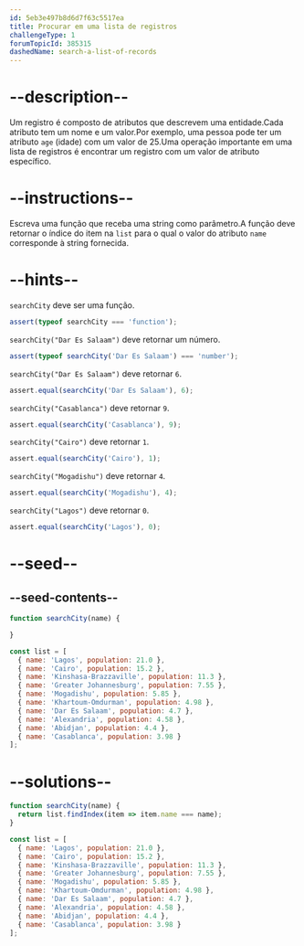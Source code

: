 ```yaml
---
id: 5eb3e497b8d6d7f63c5517ea
title: Procurar em uma lista de registros
challengeType: 1
forumTopicId: 385315
dashedName: search-a-list-of-records
---
```


# --description--

Um registro é composto de atributos que descrevem uma entidade.Cada atributo tem um nome e um valor.Por exemplo, uma pessoa pode ter um atributo `age` (idade) com um valor de 25.Uma operação importante em uma lista de registros é encontrar um registro com um valor de atributo específico.

# --instructions--

Escreva uma função que receba uma string como parâmetro.A função deve retornar o índice do item na `list` para o qual o valor do atributo `name` corresponde à string fornecida.

# --hints--

`searchCity` deve ser uma função.

```js
assert(typeof searchCity === 'function');
```

`searchCity("Dar Es Salaam")` deve retornar um número.

```js
assert(typeof searchCity('Dar Es Salaam') === 'number');
```

`searchCity("Dar Es Salaam")` deve retornar `6`.

```js
assert.equal(searchCity('Dar Es Salaam'), 6);
```

`searchCity("Casablanca")` deve retornar `9`.

```js
assert.equal(searchCity('Casablanca'), 9);
```

`searchCity("Cairo")` deve retornar `1`.

```js
assert.equal(searchCity('Cairo'), 1);
```

`searchCity("Mogadishu")` deve retornar `4`.

```js
assert.equal(searchCity('Mogadishu'), 4);
```

`searchCity("Lagos")` deve retornar `0`.

```js
assert.equal(searchCity('Lagos'), 0);
```

# --seed--

## --seed-contents--

```js
function searchCity(name) {

}

const list = [
  { name: 'Lagos', population: 21.0 },
  { name: 'Cairo', population: 15.2 },
  { name: 'Kinshasa-Brazzaville', population: 11.3 },
  { name: 'Greater Johannesburg', population: 7.55 },
  { name: 'Mogadishu', population: 5.85 },
  { name: 'Khartoum-Omdurman', population: 4.98 },
  { name: 'Dar Es Salaam', population: 4.7 },
  { name: 'Alexandria', population: 4.58 },
  { name: 'Abidjan', population: 4.4 },
  { name: 'Casablanca', population: 3.98 }
];
```

# --solutions--

```js
function searchCity(name) {
  return list.findIndex(item => item.name === name);
}

const list = [
  { name: 'Lagos', population: 21.0 },
  { name: 'Cairo', population: 15.2 },
  { name: 'Kinshasa-Brazzaville', population: 11.3 },
  { name: 'Greater Johannesburg', population: 7.55 },
  { name: 'Mogadishu', population: 5.85 },
  { name: 'Khartoum-Omdurman', population: 4.98 },
  { name: 'Dar Es Salaam', population: 4.7 },
  { name: 'Alexandria', population: 4.58 },
  { name: 'Abidjan', population: 4.4 },
  { name: 'Casablanca', population: 3.98 }
];
```

